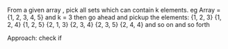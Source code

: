 From a given array , pick all sets which can contain k elements. 
eg  Array = {1, 2, 3, 4, 5} and k = 3
then go ahead and pickup the elements:
  {1, 2, 3}
  {1, 2, 4}
  {1, 2, 5}
  {2, 1, 3}
  {2, 3, 4}
  {2, 3, 5}
  {2, 4, 4}
  and so on 
  and so forth

Approach:
  check if 
